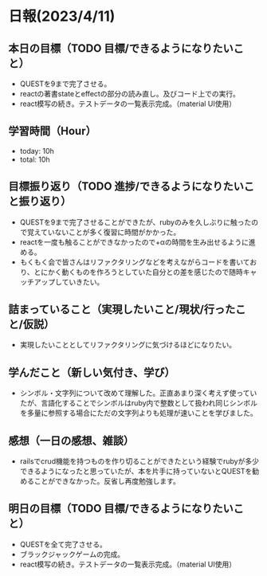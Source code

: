 # 日報(2023/4/11)

## 本日の目標（TODO 目標/できるようになりたいこと）

- QUESTを9まで完了させる。
- reactの著書stateとeffectの部分の読み直し。及びコード上での実行。
- react模写の続き。テストデータの一覧表示完成。（material UI使用）

## 学習時間（Hour）

- today: 10h
- total: 10h

## 目標振り返り（TODO 進捗/できるようになりたいこと振り返り）

- QUESTを9まで完了させることができたが、rubyのみを久しぶりに触ったので覚えていないことが多く復習に時間がかかった。
- reactを一度も触ることができなかったので+αの時間を生み出せるように進める。
- もくもく会で皆さんはリファクタリングなどを考えながらコードを書いており、とにかく動くものを作ろうとしていた自分との差を感じたので随時キャッチアップしていきたい。

## 詰まっていること（実現したいこと/現状/行ったこと/仮説）

- 実現したいこととしてリファクタリングに気づけるほどになりたい。

## 学んだこと（新しい気付き、学び）

- シンボル・文字列について改めて理解した。正直あまり深く考えず使っていたが、言語化することでシンボルはruby内で整数として扱われ同じシンボルを多量に参照する場合にただの文字列よりも処理が速いことを学びました。

## 感想（一日の感想、雑談）

- railsでcrud機能を持つものを作り切ることができたという経験でrubyが多少できるようになったと思っていたが、本を片手に持っていないとQUESTを勧めることができなかった。反省し再度勉強します。

## 明日の目標（TODO 目標/できるようになりたいこと）

- QUESTを全て完了させる。
- ブラックジャックゲームの完成。
- react模写の続き。テストデータの一覧表示完成。（material UI使用）
